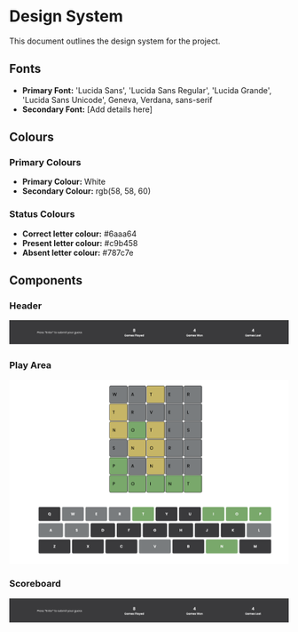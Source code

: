 # Design System
This document outlines the design system for the project.



## Fonts
- **Primary Font:** 'Lucida Sans', 'Lucida Sans Regular', 'Lucida Grande', 'Lucida Sans Unicode', Geneva, Verdana, sans-serif
- **Secondary Font:** [Add details here]


## Colours
### Primary Colours
- **Primary Colour:** White
- **Secondary Colour:**  rgb(58, 58, 60)

### Status Colours
- **Correct letter colour:** #6aaa64
- **Present letter colour:**  #c9b458
- **Absent letter colour:**  #787c7e



## Components
### Header
![Header](docs/design_system/scoreboard.png)


### Play Area
![Component](docs/design_system/playArea.png)

### Scoreboard
![Component](docs/design_system/scoreboard.png)

